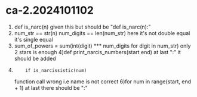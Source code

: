 # ca-2.2024101102
1) def is_narc(n) given this but should be "def is_narc(n):"
2) num_str == str(n)
    num_digits == len(num_str)
   here it's not double equal it's single equal
3)   sum_of_powers = sum(int(digit) *** num_digits for digit in num_str)
   only 2 stars is enough
4)def print_narcis_numbers(start end) at last ":" it should be added
5)         if is_narcissistic(num)
     function call wrong i.e name is not correct
6)for num in range(start, end + 1) at last there should be ":"
